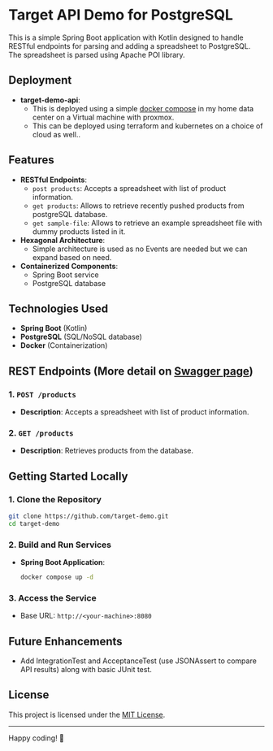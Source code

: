 # Target API Demo for PostgreSQL

This is a simple Spring Boot application with Kotlin designed to handle RESTful endpoints for parsing and adding a spreadsheet to PostgreSQL. The spreadsheet is parsed using Apache POI library.

## Deployment

- **target-demo-api**:
  - This is deployed using a simple [docker compose](docker-compose.yaml) in my home data center on a Virtual machine with proxmox.
  - This can be deployed using terraform and kubernetes on a choice of cloud as well..

## Features

- **RESTful Endpoints**:
  - `post products`: Accepts a spreadsheet with list of product information.
  - `get products`: Allows to retrieve recently pushed products from postgreSQL database.
  - `get sample-file`: Allows to retrieve an example spreadsheet file with dummy products listed in it.
- **Hexagonal Architecture**:
  - Simple architecture is used as no Events are needed but we can expand based on need.
- **Containerized Components**:
  - Spring Boot service
  - PostgreSQL database

## Technologies Used

- **Spring Boot** (Kotlin)
- **PostgreSQL** (SQL/NoSQL database)
- **Docker** (Containerization)

## REST Endpoints (More detail on [Swagger page](https://target-demo.spinachsoftware.com/swagger-ui/index.html))

### 1. `POST /products`

- **Description**: Accepts a spreadsheet with list of product information.

### 2. `GET /products`

- **Description**: Retrieves products from the database.

## Getting Started Locally

### 1. Clone the Repository

```bash
git clone https://github.com/target-demo.git
cd target-demo
```

### 2. Build and Run Services

- **Spring Boot Application**:
  ```bash
  docker compose up -d
  ```

### 3. Access the Service

- Base URL: `http://<your-machine>:8080`

## Future Enhancements

- Add IntegrationTest and AcceptanceTest (use JSONAssert to compare API results) along with basic JUnit test.

## License

This project is licensed under the [MIT License](LICENSE).

---

Happy coding! 🚀
